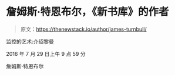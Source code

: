 # 詹姆斯·特恩布尔，《新书库》的作者

> 原文：<https://thenewstack.io/author/james-turnbull/>

监控的艺术:介绍黎曼

2016 年 7 月 29 日上午 9 点 59 分

詹姆斯·特恩布尔